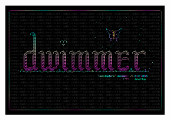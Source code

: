 <img
  src="dwimmer-Lepidoptera.png"
  alt="Lepidoptera - text art by dwimmer"
  title="Lepidoptera"
  style="display: inline-block; margin: 0 auto">

